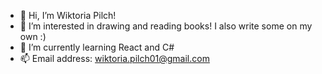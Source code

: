 - 👋 Hi, I’m Wiktoria Pilch!
- 👀 I’m interested in drawing and reading books! I also write some on my own :)
- 🌱 I’m currently learning React and C#
- 📫 Email address: wiktoria.pilch01@gmail.com

<!---
ItsVeeNus/ItsVeeNus is a ✨ special ✨ repository because its `README.md` (this file) appears on your GitHub profile.
You can click the Preview link to take a look at your changes.
--->
